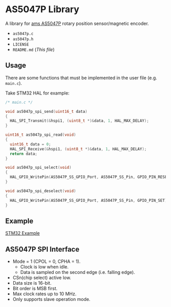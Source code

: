 # AS5047P Library

A library for [ams AS5047P](https://ams.com/as5047p) rotary position sensor/magnetic encoder.

- `as5047p.c`
- `as5047p.h`
- `LICENSE`
- `README.md` (*This file*)


## Usage

There are some functions that must be implemented in the user file (e.g. `main.c`).

Take STM32 HAL for example:
```c
/* main.c */

void as5047p_spi_send(uint16_t data)
{
  HAL_SPI_Transmit(&hspi1, (uint8_t *)&data, 1, HAL_MAX_DELAY);
}

uint16_t as5047p_spi_read(void)
{
  uint16_t data = 0;
  HAL_SPI_Receive(&hspi1, (uint8_t *)&data, 1, HAL_MAX_DELAY);
  return data;
}

void as5047p_spi_select(void)
{
  HAL_GPIO_WritePin(AS5047P_SS_GPIO_Port, AS5047P_SS_Pin, GPIO_PIN_RESET);
}

void as5047p_spi_deselect(void)
{
  HAL_GPIO_WritePin(AS5047P_SS_GPIO_Port, AS5047P_SS_Pin, GPIO_PIN_SET);
}
```


## Example

[STM32 Example](https://github.com/ziteh/as5047p_example)


## AS5047P SPI Interface

- Mode = 1 (CPOL = 0, CPHA = 1).
    - Clock is low when idle.
    - Data is sampled on the second edge (i.e. falling edge).
- CSn(chip select) active low.
- Data size is 16-bit.
- Bit order is MSB first.
- Max clock rates up to 10 MHz.
- Only supports slave operation mode.

